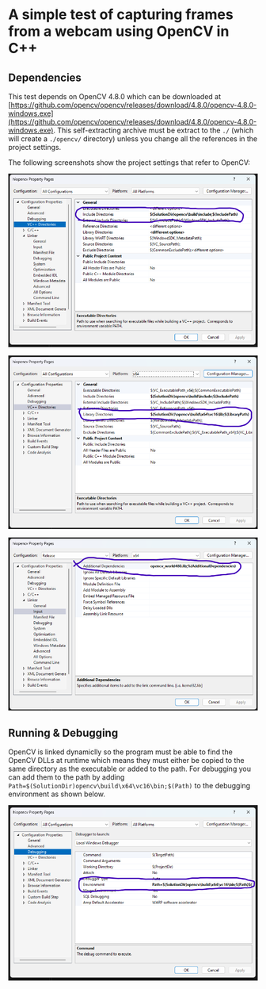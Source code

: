# A simple test of capturing frames from a webcam using OpenCV in C++

## Dependencies
This test depends on OpenCV 4.8.0 which can be downloaded at [https://github.com/opencv/opencv/releases/download/4.8.0/opencv-4.8.0-windows.exe](https://github.com/opencv/opencv/releases/download/4.8.0/opencv-4.8.0-windows.exe). This self-extracting archive must be extract to the `./` (which will create a `./opencv/` directory) unless you change all the references in the project settings.

The following screenshots show the project settings that refer to OpenCV:

![Screenshot of VS project properties where OpenCV header location is set.](https://github.com/misclabs/airheads/blob/main/misc/project_props_includes_screenshot.png?raw=true)

![Screenshot of VS project properties where OpenCV link libraries location is set.](https://github.com/misclabs/airheads/blob/main/misc/project_props_lib_dirs_screenshot.png?raw=true)

![Screenshot of VS project properties where OpenCV libraries are listed.](https://github.com/misclabs/airheads/blob/main/misc/project_props_libs_screenshot.png?raw=true)

## Running & Debugging

OpenCV is linked dynamiclly so the program must be able to find the OpenCV DLLs at runtime which means they must either be copied to the same directory as the executable or added to the path. For debugging you can add them to the path by adding `Path=$(SolutionDir)opencv\build\x64\vc16\bin;$(Path)` to the debugging environment as shown below.

![Screenshot of VS project properties where OpenCV DLL location is added to path.](https://github.com/misclabs/airheads/blob/main/misc/project_props_path_screenshot.png?raw=true)